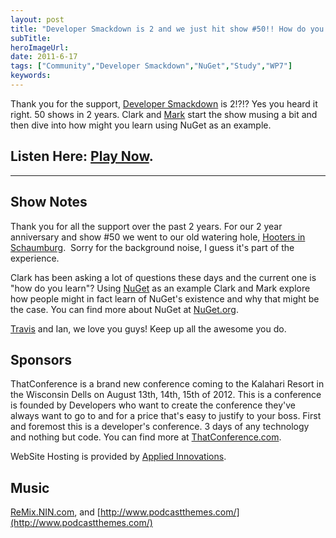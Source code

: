 ```yaml
---
layout: post 
title: "Developer Smackdown is 2 and we just hit show #50!! How do you learn?"
subTitle: 
heroImageUrl: 
date: 2011-6-17
tags: ["Community","Developer Smackdown","NuGet","Study","WP7"]
keywords: 
---
```


Thank you for the support, [Developer Smackdown](http://developersmackdown.com/) is 2!?!? Yes you heard it right. 50 shows in 2 years. Clark and [Mark](http://marknic.net) start the show musing a bit and then dive into how might you learn using NuGet as an example. 

## Listen Here: [Play Now](http://www.podtrac.com/pts/redirect.mp3/DeveloperSmackdown.com/Services/PodcastServices.svc/GetPodcast/ds_050.mp3).

* * *

## Show Notes

Thank you for all the support over the past 2 years. For our 2 year anniversary and show #50 we went to our old watering hole, [Hooters in Schaumburg](http://www.bing.com/maps/#bGlkPXluMjY3eDMzNjcwMDkx).&#160; Sorry for the background noise, I guess it's part of the experience. 

Clark has been asking a lot of questions these days and the current one is "how do you learn"? Using [NuGet](http://nuget.org/) as an example Clark and Mark explore how people might in fact learn of NuGet's existence and why that might be the case. You can find more about NuGet at [NuGet.org](http://nuget.org).

[Travis](http://therobotgeek.com) and Ian, we love you guys! Keep up all the awesome you do.

## Sponsors

ThatConference is a brand new conference coming to the Kalahari Resort in the Wisconsin Dells on August 13th, 14th, 15th of 2012\. This is a conference is founded by Developers who want to create the conference they've always want to go to and for a price that's easy to justify to your boss. First and foremost this is a developer's conference. 3 days of any technology and nothing but code. You can find more at [ThatConference.com](http://ThatConference.com).

WebSite Hosting is provided by [Applied Innovations](http://www.appliedi.net/).

## Music

[ReMix.NIN.com](http://ReMix.NIN.com), and [http://www.podcastthemes.com/](http://www.podcastthemes.com/)
